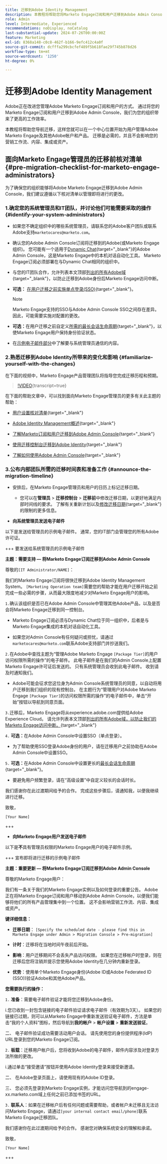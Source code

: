 ```yaml
---
title: 迁移到Adobe Identity Management
description: 本教程将帮助您将Marketo Engage订阅和用户迁移到Adobe Admin Console。
role: Admin
level: Intermediate, Experienced
recommendations: noDisplay, noCatalog
last-substantial-update: 2024-07-26T00:00:00Z
feature: Marketing
exl-id: 8368a148-c0c8-462f-b166-9efc412c4a0f
source-git-commit: dcfffa299cbcfef489f5b618fae29f745b878d26
workflow-type: tm+mt
source-wordcount: '1250'
ht-degree: 0%

---
```


# 迁移到Adobe Identity Management

Adobe正在改进您管理Adobe Marketo Engage订阅和用户的方式。 通过将您的Marketo Engage订阅和用户迁移到Adobe Admin Console，我们为您的组织带来了更高的工作效率。

本教程将帮助您导航迁移，这样您就可以在一个中心位置开始为用户管理Adobe Marketo Engage及其他Adobe帐户和产品。 迁移是必需的，并且不会影响您的营销工作流、内容、集成或资产。

## 面向Marketo Engage管理员的迁移前核对清单 {#pre-migration-checklist-for-marketo-engage-administrators}

为了确保您的组织能够将Adobe Marketo Engage迁移到Adobe Admin Console，我们建议遵循以下核对清单以管理即将进行的更改。

### 1.确定您的系统管理员和IT团队，并讨论他们可能需要采取的操作 {#identify-your-system-administrators}

* 如果您不确定组织中的哪些系统管理员，请联系您的Adobe客户团队或联系Adobe支持`marketocares@marketo.com`。

* 确认您的Adobe Admin Console订阅将迁移到的Adobe(或Marketo Engage组织)。 您可能有一个适用于[Dynamic Chat](/help/dynamic-chat/dynamic-chat-overview.md){target="_blank"}的Adobe Admin Console，这是Marketo Engage中的本机对话自动化工具。 Marketo Engage订阅必须部署在与Dynamic Chat相同的组织中。

* 与您的IT团队合作，允许列表本文顶部[列出的所有Adobe域](https://experienceleague.adobe.com/zh-hans/docs/marketo/using/getting-started/initial-setup/configure-protocols-for-marketo){target="_blank"}，以防止迁移到Adobe身份后Marketo Engage访问中断。

* **可选：** [在用户迁移之前实施单点登录(SSO)](https://experienceleague.adobe.com/zh-hans/docs/marketo/using/product-docs/administration/marketo-with-adobe-identity/subscription-and-user-migration/understanding-marketo-subscription-and-user-migration-to-the-adobe-admin-console#subscription-migration-complete){target="_blank"}。

  >[!NOTE]
  >
  >Marketo Engage支持的SSO与Adobe Admin Console SSO之间存在差异。 因此，可能需要实施对配置的更改。

* **可选：**&#x200B;在用户迁移之前自定义[所需的最长会话生命周期](https://helpx.adobe.com/cn/enterprise/using/authentication-settings.html#advanced-settings){target="_blank"}，以使Marketo Engage用户保持身份验证状态。

* 在[示例电子邮件部分](#announce-the-migration-timeline)中了解要与系统管理员通信的内容。

### 2.熟悉迁移到Adobe Identity所带来的变化和影响 {#familiarize-yourself-with-the-changes}

在下面的视频中，Marketo Engage产品管理团队将指导您完成迁移历程和预期。

>[!VIDEO](https://video.tv.adobe.com/v/3432363/?t=170/?quality=12&learn=on&captions=chi_hans){transcript=true}

在下面的帮助文章中，可以找到面向Marketo Engage管理员的更多有关此主题的帮助：

* [用户设置核对清单](https://experienceleague.adobe.com/zh-hans/docs/marketo/using/getting-started/initial-setup/user-setup){target="_blank"}

* [Adobe Identity Management概述](https://experienceleague.adobe.com/zh-hans/docs/marketo/using/product-docs/administration/marketo-with-adobe-identity/adobe-identity-management-overview){target="_blank"}

* [了解Marketo订阅和用户迁移到Adobe Admin Console](https://experienceleague.adobe.com/zh-hans/docs/marketo/using/product-docs/administration/marketo-with-adobe-identity/subscription-and-user-migration/understanding-marketo-subscription-and-user-migration-to-the-adobe-admin-console){target="_blank"}

* [使用迁移控制台迁移到Adobe Identity](https://experienceleague.adobe.com/zh-hans/docs/marketo/using/product-docs/administration/marketo-with-adobe-identity/subscription-and-user-migration/migrating-to-adobe-identity){target="_blank"}

* [了解如何使用Adobe Admin Console](https://helpx.adobe.com/cn/enterprise/using/admin-console.html){target="_blank"}

### 3.公布内部团队所需的迁移时间表和准备工作 {#announce-the-migration-timeline}

* 安排后，在Marketo Engage管理员和用户的日历上标记迁移日期。

   * 您可以在&#x200B;**管理员** > **迁移控制台** > **迁移前**&#x200B;中修改迁移日期，以更好地满足内部时间线的要求。 了解有关重新计划以及[修改迁移日期](https://experienceleague.adobe.com/zh-hans/docs/marketo/using/product-docs/administration/marketo-with-adobe-identity/subscription-and-user-migration/migrating-to-adobe-identity#pre-migration){target="_blank"}的限制的更多信息。

* **向系统管理员发送电子邮件**

以下是发送给管理员的示例电子邮件。 通常，您的IT部门会管理您的所有Adobe许可证。

+++ 要发送给系统管理员的示例电子邮件

**主题：需要支持 — 将Marketo Engage订阅迁移到Adobe Admin Console**

尊敬的`[IT Administrator/NAME]`：

我们的Marketo Engage订阅将很快迁移到Adobe Identity Management System。 `[Marketing Operation team]`需要您的帮助才能在用户迁移开始之前完成一些必需的步骤，从而最大限度地减少对Marketo Engage用户的影响。

`1.`确认该组织是否已在Adobe Admin Console中管理其他Adobe产品，以及是否会将Marketo Engage迁移到同一控制台。

* Marketo Engage订阅必须与Dynamic Chat位于同一组织中，后者是与Marketo Engage集成的本机对话自动化工具。

* 如果您对Admin Console有任何疑问或担忧，请通过`marketocares@marketo.com`联系Adobe支持部门并抄送我们。

`2.`在Adobe中查找主题为“管理Adobe Marketo Engage `[Package Tier]`的用户访问权限所需的操作”的电子邮件。 此电子邮件是在我们的Admin Console上配置Marketo Engage许可证后发送的。 只有系统管理员会收到此电子邮件。 收到请及时通知我们。

* Adobe可能会征求您这位身为Admin Console系统管理员的同意，以自动将用户迁移到我们组织的现有控制台。 在主题行为“管理用户对Adobe Marketo Engage `[Package Tier]`的访问权限所需的操作”的电子邮件中，单击“开始”按钮以导航到同意页面。

`3.`迁移后，Marketo Engage将从experience.adobe.com提供给Adobe Experience Cloud。 请允许列表本文顶部[列出的所有Adobe域，以防止我们的Marketo Engage访问中断。](https://experienceleague.adobe.com/zh-hans/docs/marketo/using/getting-started/initial-setup/configure-protocols-for-marketo){target="_blank"}

`4.` **可选：**&#x200B;在Adobe Admin Console中设置SSO（单点登录）。

* 为了帮助使用SSO登录Adobe身份的用户，请在迁移用户之前协助在Adobe Admin Console中设置SSO。

`5.` **可选：**&#x200B;在Adobe Admin Console中设置更长的[最长会话生命周期](https://helpx.adobe.com/cn/enterprise/using/authentication-settings.html#advanced-settings){target="_blank"}。

* 要避免用户频繁登录，请在“高级设置”中自定义较长的会话时长。

我们感谢你在此过渡期间给予的合作。 完成这些步骤后，请通知我，以便我继续进行迁移。

致敬，

`[Your Name]`

+++

* **向Marketo Engage用户发送电子邮件**

以下是&#x200B;**不**&#x200B;具有管理员权限的Marketo Engage用户的电子邮件示例。

+++ 宣布即将进行迁移的示例电子邮件

**主题：重要更新 — 将Marketo Engage订阅迁移到Adobe Admin Console**

尊敬的Marketo Engage用户：

我们有一条关于我们的Marketo Engage实例以及如何登录的重要公告。 Adobe正在将Marketo Engage订阅和用户移动到Adobe Admin Console，以便我们能够将他们的所有产品管理集中到一个位置。 这不会影响营销工作流、内容、集成或资产。

**键详细信息：**

* **迁移日期**： `[Specify the scheduled date - please find this in Marketo Engage under Admin > Migration Console > Pre-migration]`

* **计时**：迁移将在当地时间午夜前后开始。

* **影响**：用户迁移期间不会丢失产品访问权限。 如果您在迁移帐户时登录，则在迁移后您将注销并提示您使用Adobe Identity在几分钟内重新登录。

* **优势**：使用单个Marketo Engage身份(Adobe ID或Adobe Federated ID (SSO))验证Adobe和其他Adobe产品。

**您需要执行的操作：**

`1.` **准备**：需要电子邮件验证才能将您迁移到Adobe身份。

i.您已收到一封包含链接的电子邮件验证请求电子邮件（有效期为3天）。 如果您的链接已过期，则可以从Marketo Engage中重新发送验证电子邮件，方法是单击“我的个人资料”图标，然后导航到&#x200B;**我的帐户** > **帐户设置** > **重新发送验证**。

二、 电子邮件验证成功需要活动用户会话。 请先使用您的身份提供程序(IdP) URL登录到您的Marketo Engage订阅。

`2.` **板载**：迁移用户帐户后，您将收到Adobe的电子邮件，邮件内容涉及对登录方法所做的更改。

i.通过单击“接受邀请”按钮并使用Adobe Identity登录来接受新邀请。

二、 在Adobe登录页面上，请使用现有的Adobe ID登录。

三、 您必须先登录到Marketo Engage实例，才能访问您导航到的engage-xx.marketo.com域上任何之前已添加书签的URL。

`3.` **联系人**：如果在迁移帐户后有任何问题或需要帮助，或者帐户未迁移且无法访问Marketo Engage，请通过`[your internal contact email/phone]`联系Marketo Engage迁移团队。

我们感谢你在此过渡期间给予的合作。 感谢您对确保系统安全的理解和承诺。

致敬，

`[Your Name]`

+++
